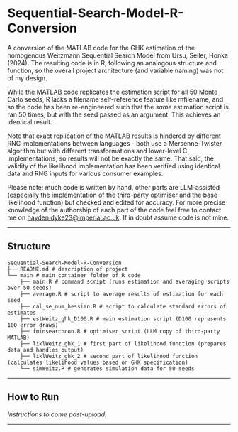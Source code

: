 # Sequential-Search-Model-R-Conversion
A conversion of the MATLAB code for the GHK estimation of the homogenous Weitzmann Sequential Search Model from Ursu, Seiler, Honka (2024). The resulting code is in R, following an analogous structure and function, so the overall project architecture (and variable naming) was not of my design.

While the MATLAB code replicates the estimation script for all 50 Monte Carlo seeds, R lacks a filename self-reference feature like mfilename, and so the code has been re-engineered such that the _same_ estimation script is ran 50 times, but with the seed passed as an argument. This achieves an identical result.

Note that exact replication of the MATLAB results is hindered by different RNG implementations between languages - both use a Mersenne-Twister algorithm but with different transformations and lower-level C implementations, so results will not be exactly the same. That said, the validity of the likelihood implementation has been verified using identical data and RNG inputs for various consumer examples.

Please note: much code is written by hand, other parts are LLM-assisted (especially the implementation of the third-party optimiser and the base likelihood function) but checked and edited for accuracy. For more precise knowledge of the authorship of each part of the code feel free to contact me on hayden.dyke23@imperial.ac.uk. If in doubt assume code is not mine.

---

## Structure

```
Sequential-Search-Model-R-Conversion
├── README.md # description of project
└── main # main container folder of R code
    ├── main.R # command script (runs estimation and averaging scripts over 50 seeds)
    ├── average.R # script to average results of estimation for each seed
    ├── cal_se_num_hessian.R # script to calculate standard errors of estimates
    ├── estWeitz_ghk_D100.R # main estimation script (D100 represents 100 error draws)
    ├── fminsearchcon.R # optimiser script (LLM copy of third-party MATLAB)
    ├── liklWeitz_ghk_1 # first part of likelihood function (prepares data and handles output)
    ├── liklWeitz_ghk_2 # second part of likelihood function (calculates likelihood values based on GHK specification)
    └── simWeitz.R # generates simulation data for 50 seeds
```
---
## How to Run

_Instructions to come post-upload._

---
